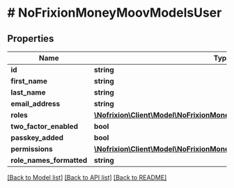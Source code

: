 # # NoFrixionMoneyMoovModelsUser

## Properties

Name | Type | Description | Notes
------------ | ------------- | ------------- | -------------
**id** | **string** |  | [optional]
**first_name** | **string** |  |
**last_name** | **string** |  |
**email_address** | **string** |  |
**roles** | [**\Nofrixion\Client\Model\NoFrixionMoneyMoovModelsUserRole[]**](NoFrixionMoneyMoovModelsUserRole.md) |  | [optional]
**two_factor_enabled** | **bool** |  | [optional]
**passkey_added** | **bool** |  | [optional]
**permissions** | [**\Nofrixion\Client\Model\NoFrixionMoneyMoovModelsUserRolePermissions**](NoFrixionMoneyMoovModelsUserRolePermissions.md) |  | [optional]
**role_names_formatted** | **string** |  | [optional]

[[Back to Model list]](../../README.md#models) [[Back to API list]](../../README.md#endpoints) [[Back to README]](../../README.md)
